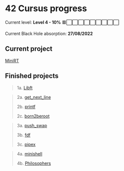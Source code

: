 <h1>42 Cursus progress</h1>

<!--- [![jvacaris's 42 stats](https://badge42.herokuapp.com/api/stats/jvacaris?privacyEmail=true)](http://42madrid.com)--->
Current level: <b>Level 4 - 10%</b> 🟥⬜⬜⬜⬜⬜⬜⬜⬜⬜

Current Black Hole absorption: <b>27/08/2022</b>

<h2>Current project</h2>

<!---[MiniRT ](https://github.com/JorgeVB20007/philosophers)[![jvacaris's MiniRT Score](https://badge42.herokuapp.com/api/project/jvacaris/Philosophers)]--->
[MiniRT ](https://github.com/JorgeVB20007/miniRT)

<h2>Finished projects</h2>

> 1a. [Libft](https://github.com/JorgeVB20007/42.libft)

> 2a. [get_next_line](https://github.com/JorgeVB20007/42.get_next_line)
>
> 2b. [printf](https://github.com/JorgeVB20007/42.printf)
>
> 2c. [born2beroot](#)

> 3a. [push_swap](https://github.com/JorgeVB20007/42.push_swap)
>
> 3b. [fdf](https://github.com/JorgeVB20007/42.fdf)
>
> 3c. [pipex](https://github.com/JorgeVB20007/42.pipex)


> 4a. [minishell](https://github.com/JorgeVB20007/minishell)
> 
> 4b. [Philosophers](https://github.com/JorgeVB20007/philosophers)


<!---
> 1a. Libft [![jvacaris's Libft Score](https://badge42.herokuapp.com/api/project/jvacaris/Libft)](https://github.com/JorgeVB20007/42.libft)

> 2a. get_next_line [![jvacaris's get_next_line Score](https://badge42.herokuapp.com/api/project/jvacaris/get_next_line)](https://github.com/JorgeVB20007/42.get_next_line)
>
> 2b. printf [![jvacaris's printf Score](https://badge42.herokuapp.com/api/project/jvacaris/ft_printf)](https://github.com/JorgeVB20007/42.printf)
>
> 2c. born2beroot [![jvacaris's born2beroot Score](https://badge42.herokuapp.com/api/project/jvacaris/Born2beroot)](#)

> 3a. push_swap [![jvacaris's push_swap Score](https://badge42.herokuapp.com/api/project/jvacaris/push_swap)](https://github.com/JorgeVB20007/42.push_swap)
>
> 3b. fdf [![jvacaris's fdf Score](https://badge42.herokuapp.com/api/project/jvacaris/FdF)](https://github.com/JorgeVB20007/42.fdf)
>
> 3c. pipex [![jvacaris's pipex Score](https://badge42.herokuapp.com/api/project/jvacaris/pipex)](https://github.com/JorgeVB20007/42.pipex)


> 4a. minishell [![jvacaris's minishell Score](https://badge42.herokuapp.com/api/project/jvacaris/minishell)](https://github.com/JorgeVB20007/minishell)
> 
> 4b. Philosophers [![jvacaris's Philosophers Score](https://badge42.herokuapp.com/api/project/jvacaris/Philosophers)](https://github.com/JorgeVB20007/philosophers)
--->



<!--- [![jvacaris's 42Project Score](https://badge42.herokuapp.com/api/project/jvacaris/)](https://github.com/JorgeVB20007/42.) --->
